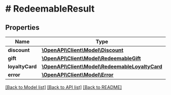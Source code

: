 # # RedeemableResult

## Properties

Name | Type | Description | Notes
------------ | ------------- | ------------- | -------------
**discount** | [**\OpenAPI\Client\Model\Discount**](Discount.md) |  | [optional]
**gift** | [**\OpenAPI\Client\Model\RedeemableGift**](RedeemableGift.md) |  | [optional]
**loyaltyCard** | [**\OpenAPI\Client\Model\RedeemableLoyaltyCard**](RedeemableLoyaltyCard.md) |  | [optional]
**error** | [**\OpenAPI\Client\Model\Error**](Error.md) |  | [optional]

[[Back to Model list]](../../README.md#models) [[Back to API list]](../../README.md#endpoints) [[Back to README]](../../README.md)
